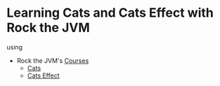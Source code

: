 # Learning Cats and Cats Effect with Rock the JVM

using

- Rock the JVM's [Courses](https://rockthejvm.com)
  - [Cats](https://rockthejvm.com/p/cats)
  - [Cats Effect](https://rockthejvm.com/p/cats-effect)

